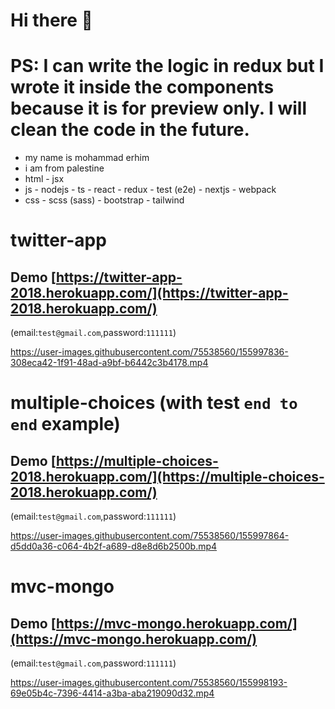 # Hi there 👋
# PS: I can write the logic in redux but I wrote it inside the components because it is for preview only. I will clean the code in the future.
- my name is mohammad erhim 
- i am from palestine 
- html - jsx
- js - nodejs - ts - react - redux - test (e2e) - nextjs - webpack
- css - scss (sass) - bootstrap - tailwind 

# twitter-app
## Demo [https://twitter-app-2018.herokuapp.com/](https://twitter-app-2018.herokuapp.com/)
(email:`test@gmail.com`,password:`111111`)

https://user-images.githubusercontent.com/75538560/155997836-308eca42-1f91-48ad-a9bf-b6442c3b4178.mp4

# multiple-choices (with test `end to end` example)

## Demo [https://multiple-choices-2018.herokuapp.com/](https://multiple-choices-2018.herokuapp.com/)
(email:`test@gmail.com`,password:`111111`)

 

https://user-images.githubusercontent.com/75538560/155997864-d5dd0a36-c064-4b2f-a689-d8e8d6b2500b.mp4

# mvc-mongo
## Demo [https://mvc-mongo.herokuapp.com/](https://mvc-mongo.herokuapp.com/)
(email:`test@gmail.com`,password:`111111`)

https://user-images.githubusercontent.com/75538560/155998193-69e05b4c-7396-4414-a3ba-aba219090d32.mp4


